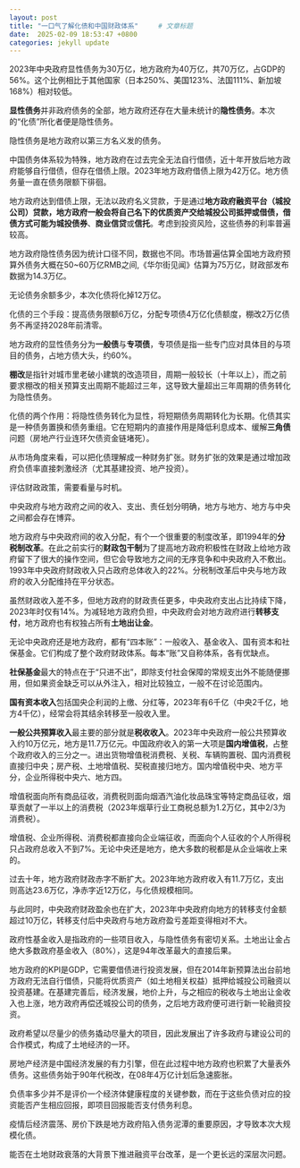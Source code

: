 ```yaml
---
layout: post
title: "一口气了解化债和中国财政体系"     # 文章标题
date:  2025-02-09 18:53:47 +0800
categories: jekyll update
---
```



2023年中央政府显性债务为30万亿，地方政府为40万亿，共70万亿，占GDP的56%。这个比例相比于其他国家（日本250%、美国123%、法国111%、新加坡168%）相对较低。

**显性债务**并非政府债务的全部，地方政府还存在大量未统计的**隐性债务**。本次的“化债”所化者便是隐性债务。

隐性债务是地方政府以第三方名义发的债务。

中国债务体系较为特殊，地方政府在过去完全无法自行借债，近十年开放后地方政府能够自行借债，但存在借债上限。2023年地方政府借债上限为42万亿。地方债务量一直在债务限额下徘徊。

地方政府达到借债上限，无法以政府名义贷款，于是通过**地方政府融资平台（城投公司）**贷款，地方政府一般会将自己名下的优质资产交给城投公司抵押或借债，借债方式可能为**城投债券**、**商业信贷**或**信托**。考虑到投资风险，这些债券的利率普遍较高。

地方政府隐性债务因为统计口径不同，数据也不同。市场普遍估算全国地方政府预算外债务大概在50~60万亿RMB之间,《华尔街见闻》估算为75万亿，财政部发布数据为14.3万亿。

无论债务余额多少，本次化债将化掉12万亿。

化债的三个手段：提高债务限额6万亿，分配专项债4万亿化债额度，棚改2万亿债务不再坚持2028年前清零。

地方政府的显性债务分为**一般债**与**专项债**，专项债是指一些专门应对具体目的与项目的债务，占地方债大头，约60%。

**棚改**是指针对城市里老破小建筑的改造项目，周期一般较长（十年以上），而之前要求棚改的相关预算支出周期不能超过三年，这导致大量超出三年周期的债务转化为隐性债务。

化债的两个作用：将隐性债务转化为显性，将短期债务周期转化为长期。化债其实是一种债务置换和债务重组。它在短期内的直接作用是降低利息成本、缓解**三角债**问题（房地产行业连环欠债资金链堵死）。

从市场角度来看，可以把化债理解成一种财务扩张。财务扩张的效果是通过增加政府负债率直接刺激经济（尤其基建投资、地产投资）。

评估财政政策，需要看量与时机。

中央政府与地方政府之间的收入、支出、责任划分明确，地方与地方、地方与中央之间都会存在博弈。

地方政府与中央政府间的收入分配，有个一个很重要的制度改革，即1994年的**分税制改革**。在此之前实行的**财政包干制**为了提高地方政府积极性在财政上给地方政府留下了很大的操作空间，但它会导致地方之间的无序竞争和中央政府入不敷出。1993年中央政府财政收入只占政府总体收入的22%。分税制改革后中央与地方政府的收入分配维持在平分状态。

虽然财政收入差不多，但地方政府的财政责任更多，中央政府支出占比持续下降，2023年时仅有14%。为减轻地方政府负担，中央政府会对地方政府进行**转移支付**，地方政府也有权独占所有**土地出让金**。

无论中央政府还是地方政府，都有“四本账”：一般收入、基金收入、国有资本和社保基金。它们构成了整个政府财政体系。每本“账”又自称体系，各有优缺点。

**社保基金**最大的特点在于“只进不出”，即除支付社会保障的常规支出外不能随便挪用，但如果资金缺乏可以从外注入，相对比较独立，一般不在讨论范围内。

**国有资本收入**包括国央企利润的上缴、分红等，2023年有6千亿（中央2千亿，地方4千亿），经常会将其结余转移至一般收入里。

**一般公共预算收入**最主要的部分就是**税收收入**。2023年中央政府一般公共预算收入约10万亿元，地方是11.7万亿元。中国政府收入的第一大项是**国内增值税**，占整个政府收入的三分之一。进出货物增值税消费税、关税、车辆购置税、国内消费税直接归中央；房产税、土地增值税、契税直接归地方。国内增值税中央、地方平分，企业所得税中央六、地方四。

增值税面向所有商品征收，消费税则面向烟酒汽油化妆品珠宝等特定商品征收，烟草贡献了一半以上的消费税（2023年烟草行业工商税总额为1.2万亿，其中2/3为消费税）。

增值税、企业所得税、消费税都直接向企业端征收，而面向个人征收的个人所得税只占政府总收入不到7%。无论中央还是地方，绝大多数的税都是从企业端收上来的。

过去十年，地方政府财政赤字不断扩大。2023年地方政府收入有11.7万亿，支出则高达23.6万亿，净赤字近12万亿，与化债规模相同。

与此同时，中央政府财政盈余也在扩大，2023年中央政府向地方的转移支付金额超过10万亿，转移支付后中央政府与地方政府盈亏差距变得相对不大。

政府性基金收入是指政府的一些项目收入，与隐性债务有密切关系。土地出让金占绝大多数政府基金收入（80%），这是94年改革最大的直接后果。

地方政府的KPI是GDP，它需要借债进行投资发展，但在2014年新预算法出台前地方政府无法自行借债，只能将优质资产（如土地相关权益）抵押给城投公司融资以投资基建。在基建完善后，经济发展，地价上升，与之相应的税收与土地出让金收入也上涨，地方政府再偿还城投公司的债务，之后地方政府便可进行新一轮融资投资。

政府希望以尽量少的债务撬动尽量大的项目，因此发展出了许多政府与建设公司的合作模式，构成了土地经济的一环。

房地产经济是中国经济发展的有力引擎，但在此过程中地方政府也积累了大量表外债务。这些债务始于90年代税改，在08年4万亿计划后急速膨胀。

负债率多少并不是评价一个经济体健康程度的关键参数，而在于这些负债对应的投资能否产生相应回报，即项目回报能否支付债务利息。

疫情后经济震荡、房价下跌是地方政府陷入债务泥潭的重要原因，才导致本次大规模化债。

能否在土地财政衰落的大背景下推进融资平台改革，是一个更长远的深层次问题。
